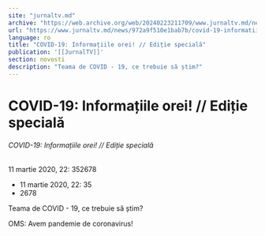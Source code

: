 ```yaml
---
site: "jurnaltv.md"
archive: "https://web.archive.org/web/20240223211709/www.jurnaltv.md/news/972a9f510e1bab7b/covid-19-informatiile-orei-editie-speciala.html"
url: "https://www.jurnaltv.md/news/972a9f510e1bab7b/covid-19-informatiile-orei-editie-speciala.html"
language: ro
title: "COVID-19: Informațiile orei! // Ediție specială"
publication: '[[JurnalTV]]'
section: novosti
description: "Teama de COVID - 19, ce trebuie să știm?"
---
```


# COVID-19: Informațiile orei! // Ediție specială

###### COVID-19: Informațiile orei! // Ediție specială

11 martie 2020, 22: 352678

- 11 martie 2020, 22: 35
- 2678

Teama de COVID - 19, ce trebuie să știm?

OMS: Avem pandemie de coronavirus!
